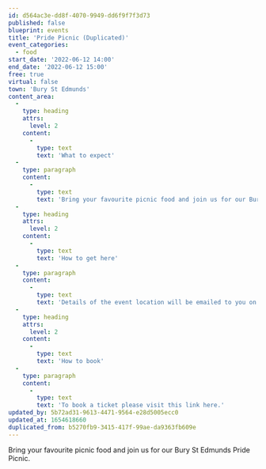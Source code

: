 ```yaml
---
id: d564ac3e-dd8f-4070-9949-dd6f9f7f3d73
published: false
blueprint: events
title: 'Pride Picnic (Duplicated)'
event_categories:
  - food
start_date: '2022-06-12 14:00'
end_date: '2022-06-12 15:00'
free: true
virtual: false
town: 'Bury St Edmunds'
content_area:
  -
    type: heading
    attrs:
      level: 2
    content:
      -
        type: text
        text: 'What to expect'
  -
    type: paragraph
    content:
      -
        type: text
        text: 'Bring your favourite picnic food and join us for our Bury St Edmunds Pride Picnic – open to LGBT*Q+ young people under 18 years. Dress for the weather and spot our rainbow flag.'
  -
    type: heading
    attrs:
      level: 2
    content:
      -
        type: text
        text: 'How to get here'
  -
    type: paragraph
    content:
      -
        type: text
        text: 'Details of the event location will be emailed to you on purchase of a ticket.'
  -
    type: heading
    attrs:
      level: 2
    content:
      -
        type: text
        text: 'How to book'
  -
    type: paragraph
    content:
      -
        type: text
        text: 'To book a ticket please visit this link here.'
updated_by: 5b72ad31-9613-4471-9564-e28d5005ecc0
updated_at: 1654618660
duplicated_from: b5270fb9-3415-417f-99ae-da9363fb609e
---
```

Bring your favourite picnic food and join us for our Bury St Edmunds Pride Picnic.